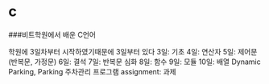 # c
###비트학원에서 배운 C언어

학원에 3일차부터 시작하였기때문에 3일부터 있다
3일: 기초
4일: 연산자
5일: 제어문(반복문, 가정문)
6일: 결석
7일: 반복문 심화
8일: 함수
9일: 모듈
10일: 배열
Dynamic Parking, Parking 주차관리 프로그램
assignment: 과제
